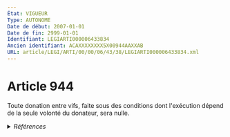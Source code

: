 ```yaml
---
État: VIGUEUR
Type: AUTONOME
Date de début: 2007-01-01
Date de fin: 2999-01-01
Identifiant: LEGIARTI000006433834
Ancien identifiant: ACAXXXXXXXX5X00944AAXXAB
URL: article/LEGI/ARTI/00/00/06/43/38/LEGIARTI000006433834.xml
---
```


<h1>Article 944</h1>

Toute donation entre vifs, faite sous des conditions dont l'exécution dépend de
la seule volonté du donateur, sera nulle.


<details>
  <summary><em>Références</em></summary>

  <h2>Articles faisant référence à l'article</h2>
  
  <ul>
    <li>
      <a href="https://legal.tricoteuses.fr//redirection/LEGIARTI000006433845?vers=git&vers=legifrance">Code civil - article 947 AUTONOME VIGUEUR, en vigueur depuis le 2007-01-01</a> SPEC_APPLI cible
    </li>
    <li>
      <a href="https://legal.tricoteuses.fr//redirection/LEGIARTI000006284843?vers=git&vers=legifrance">LOI n° 2006-728 du 23 juin 2006 portant réforme des successions et des libéralités - article 9 ENTIEREMENT_MODIF</a> MODIFICATION cible
    </li>
    <li>
      <a href="https://legal.tricoteuses.fr//redirection/LEGIARTI000006433844?vers=git&vers=legifrance">Code civil - article 947 AUTONOME MODIFIE, en vigueur du 1804-03-21 au 2007-01-01</a> SPEC_APPLI cible
    </li>
  </ul>
  
  <h2>Références faites par l'article</h2>
  
  <ul>
    <li>
      2999-01-01 SPEC_APPLI source <a href="https://legal.tricoteuses.fr//redirection/LEGIARTI000006433844?vers=git&vers=legifrance">Code civil - article 947 AUTONOME MODIFIE, en vigueur du 1804-03-21 au 2007-01-01</a>
    </li>
    <li>
      CODIFICATION source Loi 1803-05-03
    </li>
    <li>
      2006-06-23 MODIFICATION source <a href="https://legal.tricoteuses.fr//redirection/LEGIARTI000006284843?vers=git&vers=legifrance">LOI n° 2006-728 du 23 juin 2006 portant réforme des successions et des libéralités - article 9 ENTIEREMENT_MODIF</a>
    </li>
  </ul>
</details>

